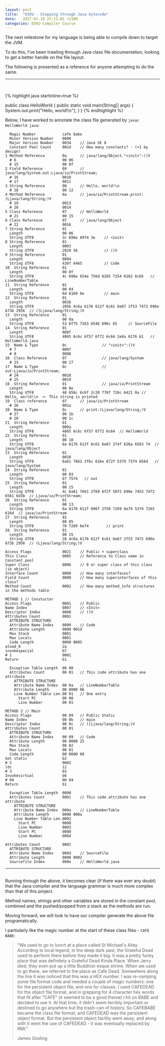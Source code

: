 ```yaml
---
layout: post
title:  "DIKU - Stepping through Java bytecode"
date:   2017-01-18 23:11:01 +1100
categories: DIKU Compiler Course
---
```


The next milestone for my language is being able to compile down to target the JVM.  

To do this, I've been trawling through Java class file documentation, looking to get a better handle on the file layout.  

The following is presented as a reference for anyone attempting to do the same.

--- 
<br>

{% highlight java startinline=true %}

public class HelloWorld {
    public static void main(String[] args) {
        System.out.print("Hello, world!\n");
    }
}
{% endhighlight %}


Below, I have worked to annotate the class file generated by ```javac HelloWorld.java```:

      Magic Number            cafe babe  
      Minor Version Number    0000  
      Major Version Number    0034    // Java SE 8
      Constant Pool Count     001d    // How many constants? - (+1 by design)
    1 Method Reference        0a      // java/lang/Object."<init>":()V  
      # 6                     00 06     
      # 15                    00 0f  
    2 Field Reference         09      // java/lang/System.out:Ljava/io/PrintStream;  
      # 16                    0010   
      # 17                    0011  
    3 String Reference        08      // Hello, world!\n  
      # 18                    00 12  
    4 Method Reference        0a      // java/io/PrintStream.print:(Ljava/lang/String;)V  
      # 19                    0013  
      # 20                    0014  
    5 Class Reference         07      // HelloWorld  
      # 21                    00 15  
    6 Class Reference         07      // java/lang/Object  
      # 22                    0016  
    7 String Reference        01    
      Length                  00 06  
      String UTF8             3c 696e 6974 3e    // <init>  
    8 String Reference        01   
      Length                  0003  
      String UTF8             2829 56            // ()V  
    9 String Reference        01  
      Length                  0004  
      String UTF8             436f 6465          // Code  
    10  String Reference      01  
      Length                  00 0f  
      String UTF8             4c 696e 654e 756d 6265 7254 6162 6c65   // LineNumberTable  
    11  String Reference      01  
      Length                  00 04  
      String UTF8             6d 6169 6e         // main  
    12  String Reference      01  
      Length                  0016  
      String UTF8             285b 4c6a 6176 612f 6c61 6e67 2f53 7472 696e 673b 2956  // ([Ljava/lang/String;)V  
    13  String Reference      01  
      Length                  00 0a  
      String UTF8             53 6f75 7263 6546 696c 65     // SourceFile  
    14  String Reference      01  
      Length                  000f  
      String UTF8             4865 6c6c 6f57 6f72 6c64 2e6a 6176 61   // HelloWorld.java  
    15  Name & Type           0c                // "<init>":()V   
      # 7                     0007  
      # 8                     0008  
    16  Class Reference       07                // java/lang/System  
      # 23                    00 17  
    17  Name & Type           0c                // out:Ljava/io/PrintStream;  
      # 24                    0018  
      # 25                    0019  
    18  String Reference      01                // java/io/PrintStream  
      Length                  00 0e  
      String UTF8             48 656c 6c6f 2c20 776f 726c 6421 0a // Hello, world!\n  <- This string is printed  
    19  Class reference       07      // java/io/PrintStream  
      # 26                    001a  
    20  Name & Type           0c      // print:(Ljava/lang/String;)V  
      # 27                    00 1b  
      # 28                    00 1c  
    21  String Reference      01  
      Length                  000a  
      String UTF8             4865 6c6c 6f57 6f72 6c64  // HelloWorld  
    22  String Reference      01  
      Length                  00 10  
      String UTF8             6a 6176 612f 6c61 6e67 2f4f 626a 6563 74  // java/lang/Object  
    23  String Reference      01  
      Length                  0010  
      String UTF8             6a61 7661 2f6c 616e 672f 5379 7374 656d   // java/lang/System  
    24  String Reference      01  
      Length                  00 03  
      String UTF8             6f 7574   // out  
    25  String Reference      01  
      Length                  00 15  
      String UTF8             4c 6a61 7661 2f69 6f2f 5072 696e 7453 7472 6561 6d3b  // Ljava/io/PrintStream;  
    26  String Reference      01  
      Length                  00 13  
      String UTF8             6a 6176 612f 696f 2f50 7269 6e74 5374 7265 616d  // java/io/PrintStream  
    27  String Reference      01  
      Length                  00 05  
      String UTF8             70 7269 6e74        // print  
    28  String Reference      01  
      Length                  00 15  
      String UTF8             28 4c6a 6176 612f 6c61 6e67 2f53 7472 696e 673b 2956  // (Ljava/lang/String;)V  

    Access Flags              0021    // Public + superclass  
    This Class                0005    // Reference to Class name in Constant pool  
    Super Class               0006    // 0 or super class of this class (ie object)  
    Interface Count           0000    // How many interfaces?  
    Field Count               0000    // How many superinterfaces of this class?  
    Method Count              0002    // How many method_info structures in the methods table  
    
    METHOD 1 // Constuctor  
    Access Flags              0001    // Public  
    Name Index                0007    // <Init>  
    Descriptor Index          0008    // ()V  
    Attributes Count          0001  
      ATTRIBUTE STRUCTURE  
      Attribute Name Index    0009    // Code  
      Attribute Length        0000 001d 
      Max Stack               0001 
      Max Locals              0001
      Code Length             0000 0005  
    aload_0                   2a  
    invokespecial             b7  
    # 1                       0001  
    Return                    b1  
    
      Exception Table Length  00 00      
      Attributes Count        00 01   // This code attribute has one attribute
        ATTRIBUTE STRUCTURE 
        Attribute Name Index  00 0a   // LineNumberTable
        Attribute Length      00 0000 06
        Line Number Table Len.00 01   // One entry
          Start PC            00 00
          Line Number         00 01  
    
    METHOD 2 // Main  
    Access Flags              00 09   // Public Static  
    Name Index                00 0b   // main  
    Descriptor Index          00 0c   // ([Ljava/lang/String;)V  
    Attributes Count          00 01  
      ATTRIBUTE STRUCTURE  
      Attribute Name Index    00 09   // Code  
      Attribute Length        00 0000 25 
      Max Stack               00 02
      Max Locals              00 01
      Code Length             00 0000 09  
    Get static                b2  
    # 2                       0002  
    ldc                       12  
    # 3                       03   
    Invokevirtual             b6  
    # 04                      00 04  
    Return                    b1  
                              
      Exception Table Length  0000 
      Attributes Count        0001    // This code attribute has one attribute
        ATTRIBUTE STRUCTURE
        Attribute Name Index  000a    // LineNumberTable
        Attribute Length      0000 000a
        Line Number Table Len.0002
          Start PC            0000
          Line Number         0003
          Start PC            0008
          Line Number         0004

    Attributes Count          0001
      ATTRIBUTE STRUCTURE
      Attribute Name Index    000d    // SourceFile
      Attribute Length        0000 0002
      Sourcefile Index        000e    // HelloWorld.java 

---
<br>
Running through the above, it becomes clear (if there was ever any doubt) that the Java compiler and the language grammar is much more complex than that of this project. 
  
Method names, strings and other variables are stored in the constant pool, combined and the pushed/popped from a stack as the methods are run.


Moving forward, we will look to have our compiler generate the above file programatically.  

I partiularly like the magic number at the start of these class files - ```CAFE BABE```:

>"We used to go to lunch at a place called St Michael's Alley.
>According to local legend, in the deep dark past, the Grateful Dead used to perform there before they made it big. It was a pretty funky place that was definitely a Grateful Dead Kinda Place.
>When Jerry died, they even put up a little Buddhist-esque shrine. When we used to go there, we referred to the place as Cafe Dead. Somewhere along the line it was noticed that this was a HEX number.
>I was re-vamping some file format code and needed a couple of magic numbers: one for the persistent object file, and one for classes. I used CAFEDEAD for the object file format, and in grepping for 4 character hex words that fit after "CAFE" (it seemed to be a good theme) I hit on BABE and decided to use it. At that time, it didn't seem terribly important or destined to go anywhere but the trash-can of history. So CAFEBABE became the class file format, and CAFEDEAD was the persistent object format. But the persistent object facility went away, and along with it went the use of CAFEDEAD - it was eventually replaced by RMI."  
>
> James Gosling